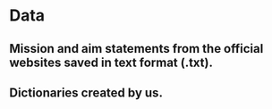 # Data

## Mission and aim statements from the official websites saved in text format (.txt).
## Dictionaries created by us. 
